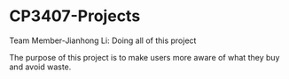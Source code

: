 # CP3407-Projects

Team Member-Jianhong Li: Doing all of this project

The purpose of this project is to make users more aware of what they buy and avoid waste.
